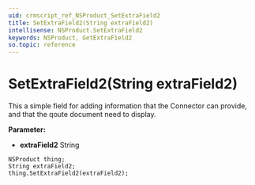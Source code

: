 ```yaml
---
uid: crmscript_ref_NSProduct_SetExtraField2
title: SetExtraField2(String extraField2)
intellisense: NSProduct.SetExtraField2
keywords: NSProduct, GetExtraField2
so.topic: reference
---
```


# SetExtraField2(String extraField2)

This a simple field for adding information that the Connector can provide, and that the qoute document need to display.

**Parameter:** 
 - **extraField2** String

```crmscript
NSProduct thing;
String extraField2;
thing.SetExtraField2(extraField2);
```

